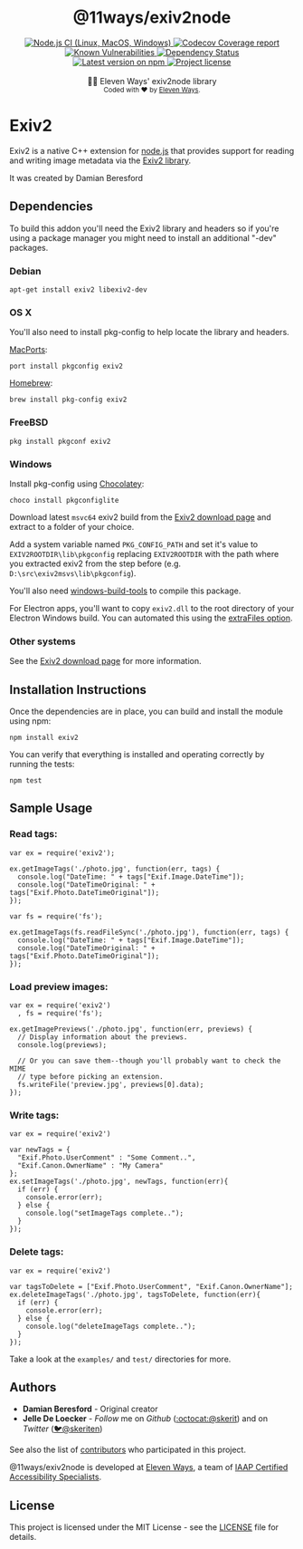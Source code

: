 <h1 align="center">
  <b>@11ways/exiv2node</b>
</h1>
<div align="center">
  <!-- CI - Github Actions -->
  <a href="https://github.com/11ways/exiv2node/actions/workflows/unit_test.yaml">
    <img src="https://github.com/11ways/exiv2node/actions/workflows/unit_test.yaml/badge.svg" alt="Node.js CI (Linux, MacOS, Windows)" />
  </a>

  <!-- Coverage - Codecov -->
  <a href="https://codecov.io/gh/11ways/exiv2node">
    <img src="https://img.shields.io/codecov/c/github/11ways/exiv2node/master.svg" alt="Codecov Coverage report" />
  </a>

  <!-- DM - Snyk -->
  <a href="https://snyk.io/test/github/11ways/exiv2node?targetFile=package.json">
    <img src="https://snyk.io/test/github/11ways/exiv2node/badge.svg?targetFile=package.json" alt="Known Vulnerabilities" />
  </a>

  <!-- DM - David -->
  <a href="https://david-dm.org/11ways/exiv2node">
    <img src="https://david-dm.org/11ways/exiv2node/status.svg" alt="Dependency Status" />
  </a>
</div>

<div align="center">
  <!-- Version - npm -->
  <a href="https://www.npmjs.com/package/@11ways/exiv2node">
    <img src="https://img.shields.io/npm/v/exiv2node.svg" alt="Latest version on npm" />
  </a>

  <!-- License - MIT -->
  <a href="https://github.com/11ways/exiv2node#license">
    <img src="https://img.shields.io/github/license/11ways/exiv2node.svg" alt="Project license" />
  </a>
</div>
<br>
<div align="center">
  👷🏼 Eleven Ways' exiv2node library
</div>
<div align="center">
  <sub>
    Coded with ❤️ by <a href="#authors">Eleven Ways</a>.
  </sub>
</div>

# Exiv2

Exiv2 is a native C++ extension for [node.js](https://nodejs.org) that provides
support for reading and writing image metadata via the [Exiv2 library](http://www.exiv2.org).

It was created by Damian Beresford

## Dependencies

To build this addon you'll need the Exiv2 library and headers so if you're using
a package manager you might need to install an additional "-dev" packages.

### Debian

    apt-get install exiv2 libexiv2-dev

### OS X

You'll also need to install pkg-config to help locate the library and headers.

[MacPorts](http://macports.org/):

    port install pkgconfig exiv2

[Homebrew](http://github.com/mxcl/homebrew/):

    brew install pkg-config exiv2

### FreeBSD

    pkg install pkgconf exiv2

### Windows
Install pkg-config using [Chocolatey](https://chocolatey.org/):

    choco install pkgconfiglite
    
Download latest `msvc64` exiv2 build from the [Exiv2 download page](http://www.exiv2.org/download.html) and extract to a folder of your choice.

Add a system variable named `PKG_CONFIG_PATH` and set it's value to `EXIV2ROOTDIR\lib\pkgconfig` replacing `EXIV2ROOTDIR` with the path where you extracted exiv2 from the step before (e.g. `D:\src\exiv2msvs\lib\pkgconfig`).

You'll also need [windows-build-tools](https://www.npmjs.com/package/windows-build-tools) to compile this package.

For Electron apps, you'll want to copy `exiv2.dll` to the root directory of your Electron Windows build. You can automated this using the [extraFiles option](https://www.electron.build/configuration/contents#extrafiles). 

### Other systems

See the [Exiv2 download page](http://www.exiv2.org/download.html) for more
information.

## Installation Instructions

Once the dependencies are in place, you can build and install the module using
npm:

    npm install exiv2

You can verify that everything is installed and operating correctly by running
the tests:

    npm test

## Sample Usage

### Read tags:

    var ex = require('exiv2');

    ex.getImageTags('./photo.jpg', function(err, tags) {
      console.log("DateTime: " + tags["Exif.Image.DateTime"]);
      console.log("DateTimeOriginal: " + tags["Exif.Photo.DateTimeOriginal"]);
    });

    var fs = require('fs');

    ex.getImageTags(fs.readFileSync('./photo.jpg'), function(err, tags) {
      console.log("DateTime: " + tags["Exif.Image.DateTime"]);
      console.log("DateTimeOriginal: " + tags["Exif.Photo.DateTimeOriginal"]);
    });

### Load preview images:

    var ex = require('exiv2')
      , fs = require('fs');

    ex.getImagePreviews('./photo.jpg', function(err, previews) {
      // Display information about the previews.
      console.log(previews);

      // Or you can save them--though you'll probably want to check the MIME
      // type before picking an extension.
      fs.writeFile('preview.jpg', previews[0].data);
    });

### Write tags:

    var ex = require('exiv2')

    var newTags = {
      "Exif.Photo.UserComment" : "Some Comment..",
      "Exif.Canon.OwnerName" : "My Camera"
    };
    ex.setImageTags('./photo.jpg', newTags, function(err){
      if (err) {
        console.error(err);
      } else {
        console.log("setImageTags complete..");
      }
    });

### Delete tags:

    var ex = require('exiv2')

    var tagsToDelete = ["Exif.Photo.UserComment", "Exif.Canon.OwnerName"];
    ex.deleteImageTags('./photo.jpg', tagsToDelete, function(err){
      if (err) {
        console.error(err);
      } else {
        console.log("deleteImageTags complete..");
      }
    });

Take a look at the `examples/` and `test/` directories for more.

## Authors
- **Damian Beresford** - Original creator
- **Jelle De Loecker** -  *Follow* me on *Github* ([:octocat:@skerit](https://github.com/skerit)) and on  *Twitter* ([🐦@skeriten](http://twitter.com/intent/user?screen_name=skeriten))

See also the list of [contributors](https://github.com/11ways/exiv2node/contributors) who participated in this project.

@11ways/exiv2node is developed at [Eleven Ways](https://www.elevenways.be/), a team of [IAAP Certified Accessibility Specialists](https://www.accessibilityassociation.org/).

## License
This project is licensed under the MIT License - see the [LICENSE](https://github.com/11ways/exiv2node/LICENSE) file for details.
